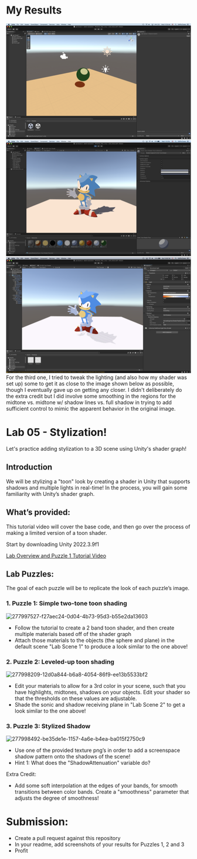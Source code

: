 # My Results

![](Screenshot1.png)
![](Screenshot2.png)
![](Screenshot3.png)
For the third one, I tried to tweak the lighting (and also how my shader was set up) some to get it as close to the image shown below as possible, though I eventually gave up on getting any closer. I didn't deliberately do the extra credit but I did involve some smoothing in the regions for the midtone vs. midtone w/ shadow lines vs. full shadow in trying to add sufficient control to mimic the apparent behavior in the original image.

# Lab 05 - Stylization!
Let's practice adding stylization to a 3D scene using Unity's shader graph!

## Introduction
We will be stylizing a "toon" look by creating a shader in Unity that supports shadows and multiple lights in real-time! In the process, you will gain some familiarity with Unity’s shader graph.

## What’s provided:
This tutorial video will cover the base code, and then go over the process of making a limited version of a toon shader.

Start by downloading Unity 2022.3.9f1

[Lab Overview and Puzzle 1 Tutorial Video](https://youtu.be/jc5MLgzJong)
         
## Lab Puzzles:
The goal of each puzzle will be to replicate the look of each puzzle’s image.

### 1. Puzzle 1: Simple two-tone toon shading

<img width="544" alt="277997527-f27aec24-0d04-4b73-95d3-b55e2da13603" src="https://github.com/CIS-566-Fall-2023/lab05-stylization/assets/1758825/c9ae57ba-7a7f-4b03-829c-83fc35740c2f">

   * Follow the tutorial to create a 2 band toon shader, and then create multiple materials based off of the shader graph
   * Attach those materials to the objects (the sphere and plane) in the default scene "Lab Scene 1" to produce a look similar to the one above!

### 2. Puzzle 2: Leveled-up toon shading

<img width="677" alt="277998209-12d0a844-b6a8-4054-86f9-ee13b5533bf2" src="https://github.com/CIS-566-Fall-2023/lab05-stylization/assets/1758825/6b648f63-7317-40a6-96b7-d2de4405df28">

   * Edit your materials to allow for a 3rd color in your scene, such that you have highlights, midtones, shadows on your objects. Edit your shader so that the thresholds on these values are adjustable.
   * Shade the sonic and shadow receiving plane in "Lab Scene 2" to get a look similar to the one above!

### 3. Puzzle 3: Stylized Shadow

<img width="436" alt="277998492-be35de1e-1157-4a6e-b4ea-ba015f2750c9" src="https://github.com/CIS-566-Fall-2023/lab05-stylization/assets/1758825/d60cb866-ea00-4f4b-8d53-c85fa1b170f6">

   * Use one of the provided texture png’s in order to add a screenspace shadow pattern onto the shadows of the scene!
   * Hint 1: What does the "ShadowAttenuation" variable do?
  
Extra Credit:
 * Add some soft interpolation at the edges of your bands, for smooth transitions between color bands. Create a "smoothness" parameter that adjusts the degree of smoothness!

# Submission:
- Create a pull request against this repository
- In your readme, add screenshots of your results for Puzzles 1, 2 and 3
- Profit
